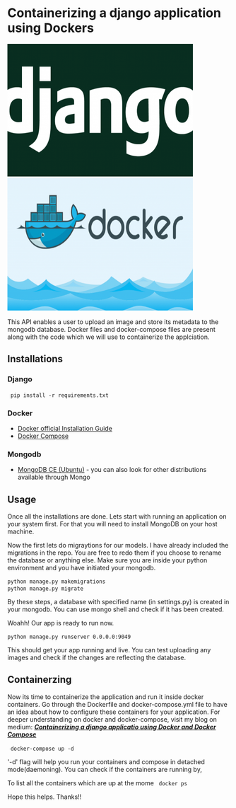 # Containerizing a django application using Dockers
<img src="/logos/django_logo.png" alt="Django" title="Django" width="420" height="300" />  <img src="/logos/docker_logo.png" alt="Docker" title="Docker" width="420" height="300" /> 
	
This API enables a user to upload an image and store its metadata to the mongodb  database. Docker files and docker-compose files are present along with the code which we will use to containerize the applciation.

## Installations

### Django
``` pip install -r requirements.txt```

### Docker
- [Docker official Installation Guide](https://docs.docker.com/engine/install/ubuntu/)
- [Docker Compose](https://docs.docker.com/compose/install/)

### Mongodb
- [MongoDB CE (Ubuntu)](https://docs.mongodb.com/manual/tutorial/install-mongodb-on-ubuntu/) - you can also look for other distributions available through Mongo

## Usage
Once all the installations are done. Lets start with running an application on your system first. For that you will need to install MongoDB on your host machine.

Now the first lets do migraytions for our models. I have already included the migrations in the repo. You are free to redo them if you choose to rename the database or anything else.
Make sure you are inside your python environment and you have initiated your mongodb.

```
python manage.py makemigrations
python manage.py migrate
```
By these steps, a database with specified name (in settings.py) is created in your mongodb. You can use mongo shell and check if it has been created.

Woahh! Our app is ready to run now.

```
python manage.py runserver 0.0.0.0:9049
```

This should get your app running and live. You can test uploading any images and check if the changes are reflecting the database.

## Containerzing

Now its time to containerize the application and run it inside docker containers. Go through the Dockerfile and docker-compose.yml file to have an idea about how to configure these containers for your application. For deeper understanding on docker and docker-compose, visit my blog on medium:
***[Containerizing a django applicatio using Docker and Docker Compose](https://medium.com/@logan_14/containerizing-a-django-application-using-dockers-c18cdc9a838e)***

``` docker-compose up -d```

'-d' flag will help you run your containers and compose in detached mode(daemoning). You can check if the containers are running by,

To list all the containers which are up at the mome
``` docker ps```


Hope this helps. Thanks!!
